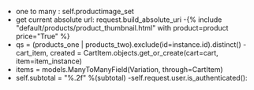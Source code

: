 - one to many : self.productimage_set
- get current absolute url: request.build_absolute_uri
-{% include "default/products/product_thumbnail.html" with product=product price="True" %}
-	qs = (products_one | products_two).exclude(id=instance.id).distinct()
-cart_item, created = CartItem.objects.get_or_create(cart=cart, item=item_instance)
-	items = models.ManyToManyField(Variation, through=CartItem)
- self.subtotal = "%.2f" %(subtotal)
-self.request.user.is_authenticated():